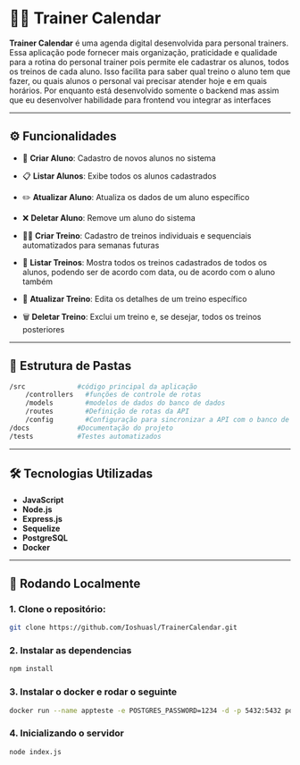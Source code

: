 # 🏋️‍♂️ Trainer Calendar

**Trainer Calendar** é uma agenda digital desenvolvida para personal trainers. Essa aplicação pode fornecer mais organização, praticidade e qualidade para a rotina do personal trainer pois permite ele cadastrar os alunos, todos os treinos de cada aluno. Isso facilita para saber qual treino o aluno tem que fazer, ou quais alunos o personal vai precisar atender hoje e em quais horários. Por enquanto está desenvolvido somente o backend mas assim que eu desenvolver habilidade para frontend vou integrar as interfaces

---

## ⚙️ Funcionalidades

- 📌 **Criar Aluno**: Cadastro de novos alunos no sistema  
- 📋 **Listar Alunos**: Exibe todos os alunos cadastrados  
- ✏️ **Atualizar Aluno**: Atualiza os dados de um aluno específico  
- ❌ **Deletar Aluno**: Remove um aluno do sistema  

- 🏋️‍♂️ **Criar Treino**: Cadastro de treinos individuais e sequenciais automatizados para semanas futuras  
- 📅 **Listar Treinos**: Mostra todos os treinos cadastrados de todos os alunos, podendo ser de acordo com data, ou de acordo com o aluno também
- 🔄 **Atualizar Treino**: Edita os detalhes de um treino específico  
- 🗑️ **Deletar Treino**: Exclui um treino e, se desejar, todos os treinos posteriores  

---

## 📁 Estrutura de Pastas

```bash
/src             #código principal da aplicação
	/controllers   #funções de controle de rotas
	/models        #modelos de dados do banco de dados
	/routes        #Definição de rotas da API
	/config        #Configuração para sincronizar a API com o banco de dados
/docs            #Documentação do projeto
/tests           #Testes automatizados
```


---

## 🛠️ Tecnologias Utilizadas

- **JavaScript**
- **Node.js**
- **Express.js**
- **Sequelize**
- **PostgreSQL**
- **Docker**

---

## 🚀 Rodando Localmente

### 1. Clone o repositório:

```bash
git clone https://github.com/Ioshuasl/TrainerCalendar.git
```

### 2. Instalar as dependencias

```bash
npm install
```

### 3. Instalar o docker e rodar o seguinte
```bash
docker run --name appteste -e POSTGRES_PASSWORD=1234 -d -p 5432:5432 postgres
```

### 4. Inicializando o servidor

```bash
node index.js
```
